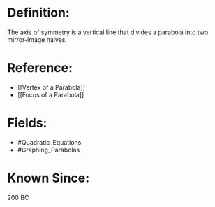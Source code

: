 

# Definition:
The axis of symmetry is a vertical line that divides a parabola into two mirror-image halves.

# Reference:
- [[Vertex of a Parabola]]
- [[Focus of a Parabola]]

# Fields: 
- #Quadratic_Equations
- #Graphing_Parabolas

# Known Since:
200 BC

